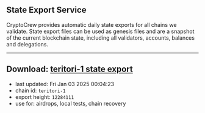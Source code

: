 ## State Export Service
CryptoCrew provides automatic daily state exports for all chains we validate. State export files can be used as genesis files and are a snapshot of the current blockchain state, including all validators, accounts, balances and delegations.

---
**Download: [teritori-1 state export](https://dl-eu2.ccvalidators.com/SERVICE/teritori/teritori-1_export_12284111.json)**
---

- last updated: Fri Jan 03 2025 00:04:23
- chain id: `teritori-1`
- export height: `12284111`
- use for: airdrops, local tests, chain recovery
